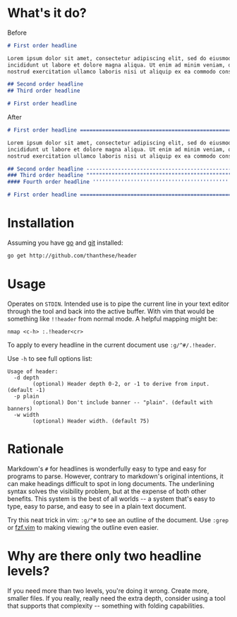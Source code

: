 # What's it do?

Before

```md
# First order headline

Lorem ipsum dolor sit amet, consectetur adipiscing elit, sed do eiusmod tempor
incididunt ut labore et dolore magna aliqua. Ut enim ad minim veniam, quis
nostrud exercitation ullamco laboris nisi ut aliquip ex ea commodo consequat.

## Second order headline
## Third order headline

# First order headline
```

After

```md
# First order headline =========================================================

Lorem ipsum dolor sit amet, consectetur adipiscing elit, sed do eiusmod tempor
incididunt ut labore et dolore magna aliqua. Ut enim ad minim veniam, quis
nostrud exercitation ullamco laboris nisi ut aliquip ex ea commodo consequat.

## Second order headline -------------------------------------------------------
### Third order headline """""""""""""""""""""""""""""""""""""""""""""""""""""""
#### Fourth order headline '''''''''''''''''''''''''''''''''''''''''''''''''''''

# First order headline =========================================================
```

# Installation

Assuming you have [go](https://golang.org/) and [git](https://git-scm.com/) installed:

```sh
go get http://github.com/thanthese/header
```

# Usage

Operates on `STDIN`. Intended use is to pipe the current line in your text editor through the tool and back into the active buffer. With vim that would be something like `!!header` from normal mode. A helpful mapping might be:

```viml
nmap <c-h> :.!header<cr>
```

To apply to every headline in the current document use `:g/^#/.!header`.

Use `-h` to see full options list:

    Usage of header:
      -d depth
            (optional) Header depth 0-2, or -1 to derive from input. (default -1)
      -p plain
            (optional) Don't include banner -- "plain". (default with banners)
      -w width
            (optional) Header width. (default 75)

# Rationale

Markdown's `#` for headlines is wonderfully easy to type and easy for programs to parse. However, contrary to markdown's original intentions, it can make headings difficult to spot in long documents. The underlining syntax solves the visibility problem, but at the expense of both other benefits. This system is the best of all worlds -- a system that's easy to type, easy to parse, and easy to see in a plain text document.

Try this neat trick in vim: `:g/^#` to see an outline of the document. Use `:grep` or [fzf.vim](https://github.com/junegunn/fzf.vim) to making viewing the outline even easier.

# Why are there only two headline levels?

If you need more than two levels, you're doing it wrong. Create more, smaller files. If you really, really need the extra depth, consider using a tool that supports that complexity -- something with folding capabilities.

